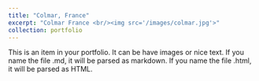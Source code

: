 ```yaml
---
title: "Colmar, France"
excerpt: "Colmar France <br/><img src='/images/colmar.jpg'>"
collection: portfolio
---
```


This is an item in your portfolio. It can be have images or nice text. If you name the file .md, it will be parsed as markdown. If you name the file .html, it will be parsed as HTML. 

